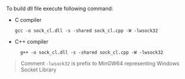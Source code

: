 To build dll file execute following command:
* C compiler
    ```
    gcc -o sock_cl.dll -s -shared sock_cl.cpp -W -lwsock32
    ```
* C++ compiler
  ```
    g++ -o sock_cl.dll -s -shared sock_cl.cpp -W -lwsock32
  ```
> Comment
`-lwsock32` is prefix to MinGW64 representing Windows Socket Library


